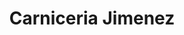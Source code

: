 ---
title: "Carniceria Jimenez"
url: /chicago/carniceria-jimenez-west-fullerton-avenue/
shop: Supermarkt
---